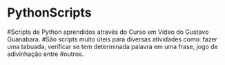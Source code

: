 # PythonScripts
#Scripts de Python aprendidos através do Curso em Vídeo do Gustavo Guanabara.
#São scripts muito úteis para diversas atividades como: fazer uma tabuada, verificar se tem determinada palavra em uma frase, jogo de adivinhação entre
#outros.
